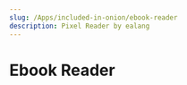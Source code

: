 ```yaml
---
slug: /Apps/included-in-onion/ebook-reader
description: Pixel Reader by ealang
---
```


# Ebook Reader

